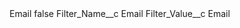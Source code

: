 <?xml version="1.0" encoding="UTF-8"?>
<CustomMetadata xmlns="http://soap.sforce.com/2006/04/metadata" xmlns:xsi="http://www.w3.org/2001/XMLSchema-instance" xmlns:xsd="http://www.w3.org/2001/XMLSchema">
    <label>Email</label>
    <protected>false</protected>
    <values>
        <field>Filter_Name__c</field>
        <value xsi:type="xsd:string">Email</value>
    </values>
    <values>
        <field>Filter_Value__c</field>
        <value xsi:type="xsd:string">Email</value>
    </values>
</CustomMetadata>
